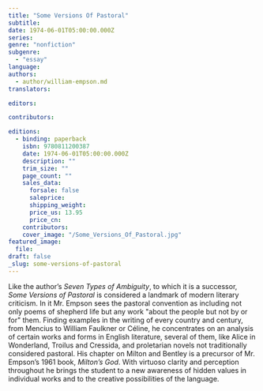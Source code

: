 ```yaml
---
title: "Some Versions Of Pastoral"
subtitle:
date: 1974-06-01T05:00:00.000Z
series:
genre: "nonfiction"
subgenre:
  - "essay"
language:
authors:
  - author/william-empson.md
translators:

editors:

contributors:

editions:
  - binding: paperback
    isbn: 9780811200387
    date: 1974-06-01T05:00:00.000Z
    description: ""
    trim_size: ""
    page_count: ""
    sales_data:
      forsale: false
      saleprice:
      shipping_weight:
      price_us: 13.95
      price_cn:
    contributors:
    cover_image: "/Some_Versions_Of_Pastoral.jpg"
featured_image:
  file:
draft: false
_slug: some-versions-of-pastoral
---
```


Like the author’s _Seven Types of Ambiguity_, to which it is a successor, _Some Versions of Pastoral_ is considered a landmark of modern literary criticism. In it Mr. Empson sees the pastoral convention as including not only poems of shepherd life but any work "about the people but not by or for" them. Finding examples in the writing of every country and century, from Mencius to William Faulkner or Céline, he concentrates on an analysis of certain works and forms in English literature, several of them, like Alice in Wonderland, Troilus and Cressida, and proletarian novels not traditionally considered pastoral. His chapter on Milton and Bentley is a precursor of Mr. Empson’s 1961 book, _Milton’s God_. With virtuoso clarity and perception throughout he brings the student to a new awareness of hidden values in individual works and to the creative possibilities of the language.

